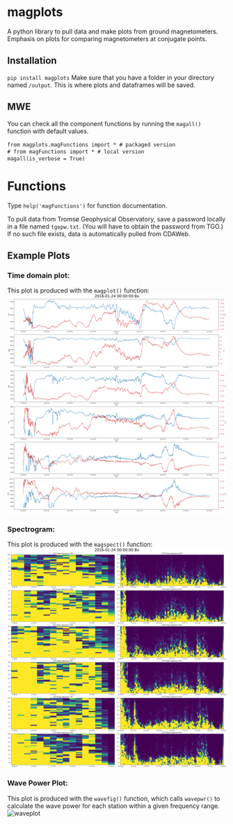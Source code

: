 # magplots
A python library to pull data and make plots from ground magnetometers. Emphasis on plots for comparing magnetometers at conjugate points.

<!-- Click here to run example code: [![Binder](https://mybinder.org/badge_logo.svg)](https://mybinder.org/v2/gh/KCollins/magplots/HEAD?labpath=Examples.ipynb) -->

## Installation
`pip install magplots`
Make sure that you have a folder in your directory named `/output`. This is where plots and dataframes will be saved.

## MWE
You can check all the component functions by running the `magall()` function with default values.
```
from magplots.magFunctions import * # packaged version
# from magFunctions import * # local version
magall(is_verbose = True)
```

# Functions
Type `help('magFunctions')` for function documentation.

To pull data from Tromsø Geophysical Observatory, save a password locally in a file named `tgopw.txt`. (You will have to obtain the password from TGO.) If no such file exists, data is automatically pulled from CDAWeb.

## Example Plots
### Time domain plot: 
This plot is produced with the `magplot()` function:
![timedomain](output/Example_TimeDomain_2016-01-24_Bx.png)

### Spectrogram: 
This plot is produced with the `magspect()` function:
![spectrogram](output/Example_PowerSpectrum_2016-01-24_Bx.png)

### Wave Power Plot: 
This plot is produced with the `wavefig()` function, which calls `wavepwr()` to calculate the wave power for each station within a given frequency range. 
![waveplot](output/Example_WavePower_2016-01_24_Bx.png)
